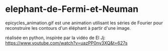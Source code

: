 # elephant-de-Fermi-et-Neuman
epicycles_animation.gif est une animation utilisant les séries de Fourier pour reconstruire les contours d'un éléphant à partir d'une image.

réalisée en python, inspirée par la vidéo de El Jj: https://www.youtube.com/watch?v=uazPP0ny3XQ&t=627s 

